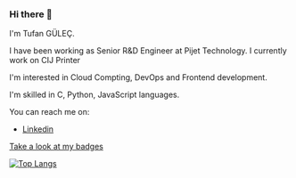 ### Hi there 👋

I'm Tufan GÜLEÇ. 

I have been working as Senior R&D Engineer at Pijet Technology. I currently work on CIJ Printer

I'm interested in Cloud Compting, DevOps and Frontend development. 

I'm skilled in C, Python, JavaScript languages. 

You can reach me on:

- [Linkedin](https://www.linkedin.com/in/gulectufan/ "Tufan GÜLEÇ - Linkedin page")

[Take a look at my badges](https://www.credly.com/users/gulectufan/badges "Tufan GÜLEÇ - Creedly")


<!--

- 🔭 I’m currently working on ...
- 🌱 I’m currently learning ...
- 👯 I’m looking to collaborate on ...
- 🤔 I’m looking for help with ...
- 💬 Ask me about ...
- 📫 How to reach me: ...
- 😄 Pronouns: ...
- ⚡ Fun fact: ...
-->

[![Top Langs](https://github-readme-stats.vercel.app/api/top-langs/?username=anuraghazra&hide_progress=true)](https://github.com/anuraghazra/github-readme-stats)

